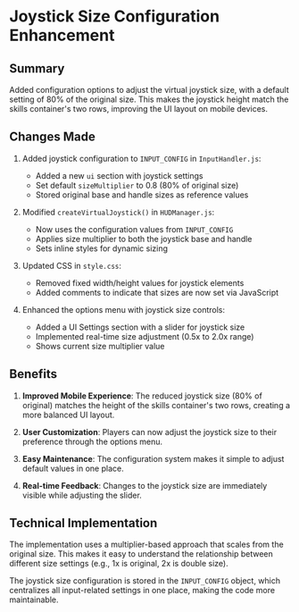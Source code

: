 # Joystick Size Configuration Enhancement

## Summary
Added configuration options to adjust the virtual joystick size, with a default setting of 80% of the original size. This makes the joystick height match the skills container's two rows, improving the UI layout on mobile devices.

## Changes Made

1. Added joystick configuration to `INPUT_CONFIG` in `InputHandler.js`:
   - Added a new `ui` section with joystick settings
   - Set default `sizeMultiplier` to 0.8 (80% of original size)
   - Stored original base and handle sizes as reference values

2. Modified `createVirtualJoystick()` in `HUDManager.js`:
   - Now uses the configuration values from `INPUT_CONFIG`
   - Applies size multiplier to both the joystick base and handle
   - Sets inline styles for dynamic sizing

3. Updated CSS in `style.css`:
   - Removed fixed width/height values for joystick elements
   - Added comments to indicate that sizes are now set via JavaScript

4. Enhanced the options menu with joystick size controls:
   - Added a UI Settings section with a slider for joystick size
   - Implemented real-time size adjustment (0.5x to 2.0x range)
   - Shows current size multiplier value

## Benefits

1. **Improved Mobile Experience**: The reduced joystick size (80% of original) matches the height of the skills container's two rows, creating a more balanced UI layout.

2. **User Customization**: Players can now adjust the joystick size to their preference through the options menu.

3. **Easy Maintenance**: The configuration system makes it simple to adjust default values in one place.

4. **Real-time Feedback**: Changes to the joystick size are immediately visible while adjusting the slider.

## Technical Implementation

The implementation uses a multiplier-based approach that scales from the original size. This makes it easy to understand the relationship between different size settings (e.g., 1x is original, 2x is double size).

The joystick size configuration is stored in the `INPUT_CONFIG` object, which centralizes all input-related settings in one place, making the code more maintainable.